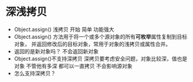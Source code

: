 # 深浅拷贝
- Object.assign() 浅拷贝 开始
    简单 功能强大
- Object.assign() 方法用于将一个或多个源对象的所有**可枚举**属性复制到目标对象，
  并返回修改后的目标对象，常用于对象的浅拷贝或属性合并。
- 返回的是新对象吗？
    不会返回新对象
- Object.assign()不支持深拷贝 
     深拷贝要考虑安全问题，对象比较深，值也是对象 不管他有多深 都可以一直拷贝 不会影响源对象
- 怎么支持深拷贝？